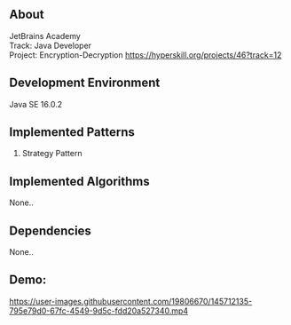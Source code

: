 ## About
JetBrains Academy  
Track: Java Developer  
Project: Encryption-Decryption
https://hyperskill.org/projects/46?track=12
## Development Environment
Java SE 16.0.2
## Implemented Patterns
1. Strategy Pattern
## Implemented Algorithms
None..
## Dependencies
None..
## Demo:

https://user-images.githubusercontent.com/19806670/145712135-795e79d0-67fc-4549-9d5c-fdd20a527340.mp4

